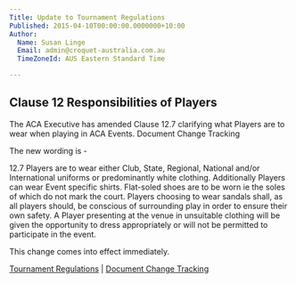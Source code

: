 ```yaml
---
Title: Update to Tournament Regulations 
Published: 2015-04-10T00:00:00.0000000+10:00
Author:
  Name: Susan Linge
  Email: admin@croquet-australia.com.au
  TimeZoneId: AUS Eastern Standard Time

---
```

## Clause 12 Responsibilities of Players

The ACA Executive has amended Clause 12.7 clarifying what Players are to wear when playing in ACA Events. Document Change Tracking

The new wording is -

12.7	Players are to wear either Club, State, Regional, National and/or International uniforms or predominantly white clothing.  Additionally Players can wear Event specific shirts.  Flat-soled shoes are to be worn ie the soles of which do not mark the court.  Players choosing to wear sandals shall, as all players should, be conscious of surrounding play in order to ensure their own safety.  A Player presenting at the venue in unsuitable clothing will be given the opportunity to dress appropriately or will not be permitted to participate in the event.

This change comes into effect immediately.

[Tournament Regulations](/tournaments/tournament-regulations.pdf) | [Document Change Tracking](/tournaments/tournament-regulations-document-tracking-2015-04-08.pdf)